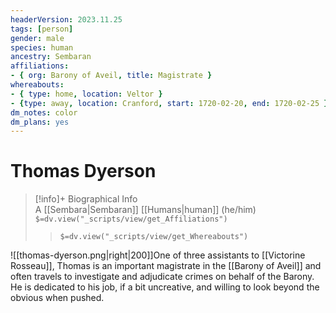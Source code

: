```yaml
---
headerVersion: 2023.11.25
tags: [person]
gender: male
species: human
ancestry: Sembaran
affiliations:
- { org: Barony of Aveil, title: Magistrate }
whereabouts:
- { type: home, location: Veltor }
- {type: away, location: Cranford, start: 1720-02-20, end: 1720-02-25 }
dm_notes: color
dm_plans: yes
---
```

# Thomas Dyerson
>[!info]+ Biographical Info  
> A [[Sembara|Sembaran]] [[Humans|human]] (he/him)  
> `$=dv.view("_scripts/view/get_Affiliations")`  
>> `$=dv.view("_scripts/view/get_Whereabouts")`

![[thomas-dyerson.png|right|200]]One of three assistants to [[Victorine Rosseau]], Thomas is an important magistrate in the [[Barony of Aveil]] and often travels to investigate and adjudicate crimes on behalf of the Barony. He is dedicated to his job, if a bit uncreative, and willing to look beyond the obvious when pushed.